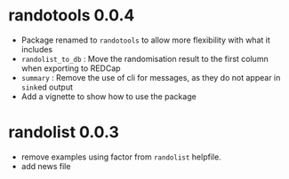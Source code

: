 # randotools 0.0.4

* Package renamed to `randotools` to allow more flexibility with what it includes
* `randolist_to_db` : Move the randomisation result to the first column when exporting to REDCap
* `summary` : Remove the use of cli for messages, as they do not appear in `sink`ed output
* Add a vignette to show how to use the package

# randolist 0.0.3

* remove examples using factor from `randolist` helpfile.
* add news file
